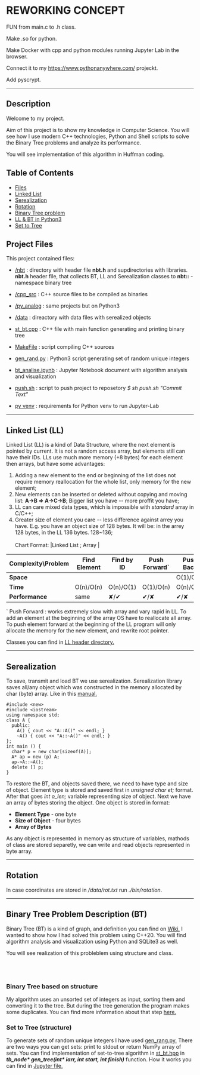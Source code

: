 
# REWORKING CONCEPT

FUN from main.c to .h class.

Make .so for python.

Make Docker with cpp and python modules running Jupyter Lab in the browser.

Connect it to my https://www.pythonanywhere.com/ projeckt.

Add pyscrypt.

---

## Description

Welcome to my project.

Aim of this project is to show my knowledge in Computer Science. You will see how I use modern C++ technologies,
Python and Shell scripts to solve the Binary Tree problems and analyze its performance.

You will see implementation of this algorithm in Huffman coding.

## Table of Contents
* [Files](#project-files)
* [Linked List](#linked-list-(LL))
* [Serealization](#serealization)
* [Rotation](#rotation)
* [Binary Tree problem](#binary-tree-problem-description-(bt))
* [LL & BT in Python3](py_analog)
* [Set to Tree](#set-to-tree)


## Project Files

This project contained files:

* [/nbt](nbt) : directory with header file <b>nbt.h</b> and supdirectories with libraries.
<b>nbt.h</b> header file, that collects BT, LL and Serealization classes to <b>nbt::</b> - namespace binary tree


* [/cpp_src](cpp_src) : C++ source files to be compiled as binaries

* [/py_analog](py_analog) : same projects but on Python3

* [/data](data) : direactory with data files with serealized objects

* [st_bt.cpp](cpp_src/st_bt.cpp) : C++ file with main function generating and printing binary tree

* [MakeFile](Makefile) : script compiling C++ sources

* [gen_rand.py](py_analog/gen_rand.py) : Python3 script generating set of random unique integers

* [bt_analise.ipynb](bt_analise.ipynb) : Jupyter Notebook document with algorithm analysis and visualization

* [push.sh](push.sh) : script to push project to reposetory <i>$ sh push.sh "Commit Text"</i>

* [py venv](requirements.txt) : requirements for Python venv to run Jupyter-Lab

---

## Linked List (LL)

Linked List (LL) is a kind of Data Structure, where  the next element is pointed by current. It is not a random access array, but elements still can have their IDs. LLs use much more memory
 (+8 bytes) for each element then arrays, but have some advantages:
 1. Adding a new element to the end or beginning of the list does not require memory reallocation for the whole list, only memory for the new element;
 2. New elements can be inserted or deleted without copying and moving list: <b>A->B => A->C->B</b>; Bigger list you have -- more proffit you have;
 3. LL can care mixed data types, which is impossible with <i>standard</i> array in C/C++;
 4. Greater size of element you care -- less difference against arrey you have. E.g. you have an object size of 128 bytes. It will be: in the arrey 128 bytes, in the LL 136 bytes. 128~136;
<br><br>
Chart Format: |Linked List ; Array | 

Complexity\Problem |Find Element|Find by ID|Push Forward`|Push Back|Insert   |Replace  |Delete|
-------------------|------------|----------|-------------|---------|---------|---------|------|
<b> Space </b>     |            |          |             |O(1)/O(n)|O(1)/O(n)|O(1)/O(1)|RanD  |
<b> Time </b>      | O(n)/O(n)  |O(n)/O(1) |O(1)/O(n)    |O(n)/O(n)|O(n)/O(n)|O(n)/O(1)|RanD  |
<b> Performance</b>| same       |✘/✔       |✔/✘          |✔/✘      |✔/✘      |✘/✔      |RanD  |

` Push Forward : works extremely slow with array and vary rapid in LL. To add an element at the beginning of the array OS have to reallocate all array. To push element forward at the beginning of the LL program will only allocate the memory for the new element, and rewrite root pointer.

Classes you can find in [LL header directory.](nbt/ll_head)

---

## Serealization

To save, transmit and load BT we use serealization. Serealization library saves all/any object which was constructed in the memory allocated by char (byte) array. Like in this [manual.](https://www.ibm.com/docs/en/i/7.3?topic=only-destructors-c)

```
#include <new>
#include <iostream>
using namespace std;
class A {
  public:
    A() { cout << "A::A()" << endl; }
    ~A() { cout << "A::~A()" << endl; }
};
int main () {
  char* p = new char[sizeof(A)];
  A* ap = new (p) A;
  ap->A::~A();
  delete [] p;
}
```
To restore the BT, and objects saved there, we need to have type and size of object. Element type is stored and saved first in <i>unsigned char et;</i> format. After that goes <i>int o_len;</i> variable representing size of object. Next we have an array of bytes storing the object. One object is stored in format:<br>
* <b>Element Type</b> - one byte
* <b>Size of Object</b> - four bytes
* <b>Array of Bytes</b>

As any object is represented in memory as structure of variables, mathods of class are stored separetly, we can write and read objects represented in byte array.

---

## Rotation

In case coordinates are stored in <i>/data/rot.txt</i> run <i>./bin/rotation</i>.

---

## Binary Tree Problem Description (BT)

Binary Tree (BT) is a kind of graph, and definition you can find on [Wiki.](https://en.wikipedia.org/wiki/Binary_tree#Definitions)
I wanted to show how I had solved this problem using C++20. You will find algorithm analysis and visualization using Python and SQLite3 as well.

You will see realization of this probleblem using structure and class.

<br><br>

### Binary Tree based on structure
My algorithm uses an unsorted set of integers as input, sorting them and converting it to the tree. But during the tree generation
the program makes some duplicates. You can find more information about that step [here.](#set-to-tree-(structure))

### Set to Tree (structure)

To generate sets of random unique integers I have used [gen_rang.py.](py_analog/gen_rand.py) There are two ways you can get sets: print to stdout or return NumPy array of sets. You can find implementation of set-to-tree algorithm in [st_bt.hpp](nbt/tree_head/st_bt.hpp) in <i><b>tb_node* gen_tree(int* iarr, int start, int finish)</b></i> function. How it works you can find in [Jupyter file.](bt_analise.ipynb)
